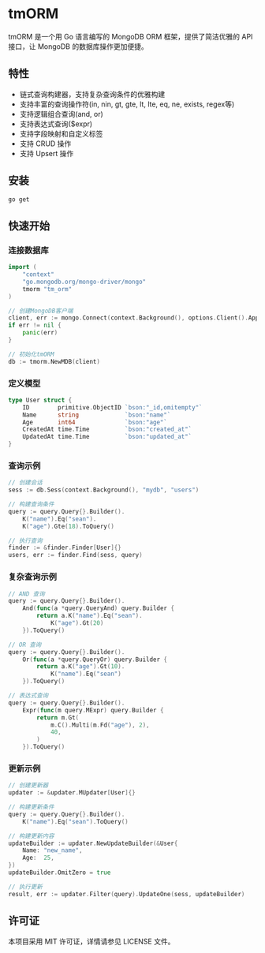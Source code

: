 # tmORM

tmORM 是一个用 Go 语言编写的 MongoDB ORM 框架，提供了简洁优雅的 API 接口，让 MongoDB 的数据库操作更加便捷。

## 特性

- 链式查询构建器，支持复杂查询条件的优雅构建
- 支持丰富的查询操作符(in, nin, gt, gte, lt, lte, eq, ne, exists, regex等)
- 支持逻辑组合查询(and, or)
- 支持表达式查询($expr)
- 支持字段映射和自定义标签
- 支持 CRUD 操作
- 支持 Upsert 操作

## 安装

```bash
go get 
```

## 快速开始

### 连接数据库

```go
import (
    "context"
    "go.mongodb.org/mongo-driver/mongo"
    tmorm "tm_orm"
)

// 创建MongoDB客户端
client, err := mongo.Connect(context.Background(), options.Client().ApplyURI("mongodb://localhost:27017"))
if err != nil {
    panic(err)
}

// 初始化tmORM
db := tmorm.NewMDB(client)
```

### 定义模型

```go
type User struct {
    ID        primitive.ObjectID `bson:"_id,omitempty"`
    Name      string             `bson:"name"`
    Age       int64              `bson:"age"`
    CreatedAt time.Time          `bson:"created_at"`
    UpdatedAt time.Time          `bson:"updated_at"`
}
```

### 查询示例

```go
// 创建会话
sess := db.Sess(context.Background(), "mydb", "users")

// 构建查询条件
query := query.Query{}.Builder().
    K("name").Eq("sean").
    K("age").Gte(18).ToQuery()

// 执行查询
finder := &finder.Finder[User]{}
users, err := finder.Find(sess, query)
```

### 复杂查询示例

```go
// AND 查询
query := query.Query{}.Builder().
    And(func(a *query.QueryAnd) query.Builder {
        return a.K("name").Eq("sean").
            K("age").Gt(20)
    }).ToQuery()

// OR 查询
query := query.Query{}.Builder().
    Or(func(a *query.QueryOr) query.Builder {
        return a.K("age").Gt(10).
            K("name").Eq("sean")
    }).ToQuery()

// 表达式查询
query := query.Query{}.Builder().
    Expr(func(m query.MExpr) query.Builder {
        return m.Gt(
            m.C().Multi(m.Fd("age"), 2),
            40,
        )
    }).ToQuery()
```

### 更新示例

```go
// 创建更新器
updater := &updater.MUpdater[User]{}

// 构建更新条件
query := query.Query{}.Builder().
    K("name").Eq("sean").ToQuery()

// 构建更新内容
updateBuilder := updater.NewUpdateBuilder(&User{
    Name: "new_name",
    Age:  25,
})
updateBuilder.OmitZero = true

// 执行更新
result, err := updater.Filter(query).UpdateOne(sess, updateBuilder)
```

## 许可证

本项目采用 MIT 许可证，详情请参见 LICENSE 文件。
